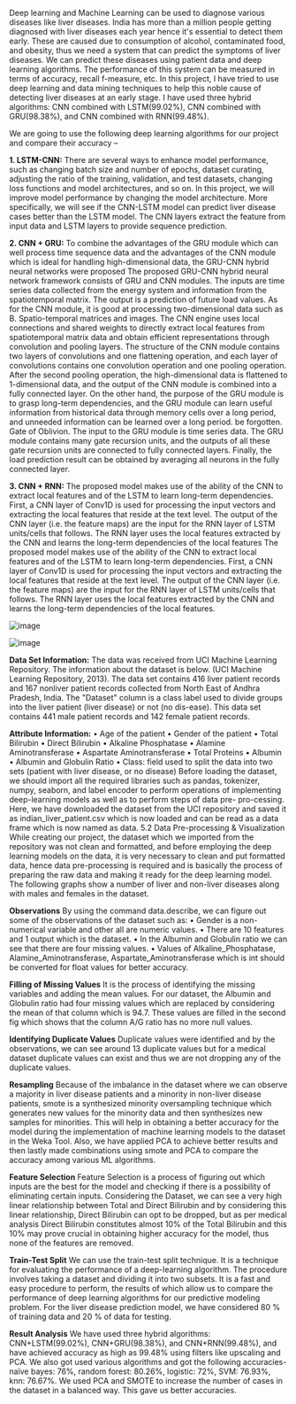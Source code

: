 Deep learning and Machine Learning can be used to diagnose various diseases like liver diseases. India has more than a million people getting diagnosed with liver diseases each year hence it's essential to detect them early. These are caused due to consumption of alcohol, contaminated food, and obesity, thus we need a system that can predict the symptoms of liver diseases. We can predict these diseases using patient data and deep learning algorithms. The performance of this system can be measured in terms of accuracy, recall f-measure, etc. In this project, I have tried to use deep learning and data mining techniques to help this noble cause of detecting liver diseases at an early stage.  I have used three hybrid algorithms: CNN combined with LSTM(99.02%), CNN combined with GRU(98.38%), and CNN combined with RNN(99.48%).

We are going to use the following deep learning algorithms for our project and compare their accuracy – 

**1.	 LSTM-CNN:**
There are several ways to enhance model performance, such as changing batch size and number of epochs, dataset curating, adjusting the ratio of the training, validation, and test datasets, changing loss functions and model architectures, and so on. In this project, we will improve model performance by changing the model architecture. More specifically, we will see if the CNN-LSTM model can predict liver disease cases better than the LSTM model.
The CNN layers extract the feature from input data and LSTM layers to provide sequence prediction.

**2.	CNN + GRU:**
To combine the advantages of the GRU module which can well process time sequence data and the advantages of the CNN module which is ideal for handling high-dimensional data, the GRU-CNN hybrid neural networks were proposed
The proposed GRU-CNN hybrid neural network framework consists of GRU and CNN modules. The inputs are time series data collected from the energy system and information from the spatiotemporal matrix. The output is a prediction of future load values. As for the CNN module, it is good at processing two-dimensional data such as B. Spatio-temporal matrices and images. The CNN engine uses local connections and shared weights to directly extract local features from spatiotemporal matrix data and obtain efficient representations through convolution and pooling layers. The structure of the CNN module contains two layers of convolutions and one flattening operation, and each layer of convolutions contains one convolution operation and one pooling operation. After the second pooling operation, the high-dimensional data is flattened to 1-dimensional data, and the output of the CNN module is combined into a fully connected layer. On the other hand, the purpose of the GRU module is to grasp long-term dependencies, and the GRU module can learn useful information from historical data through memory cells over a long period, and unneeded information can be learned over a long period. be forgotten. Gate of Oblivion. The input to the GRU module is time series data. The GRU module contains many gate recursion units, and the outputs of all these gate recursion units are connected to fully connected layers. Finally, the load prediction result can be obtained by averaging all neurons in the fully connected layer.

**3.	CNN + RNN:**
The proposed model makes use of the ability of the CNN to extract local features and of the LSTM to learn long-term dependencies. First, a CNN layer of Conv1D is used for processing the input vectors and extracting the local features that reside at the text level. The output of the CNN layer (i.e. the feature maps) are the input for the RNN layer of LSTM units/cells that follows. The RNN layer uses the local features extracted by the CNN and learns the long-term dependencies of the local features The proposed model makes use of the ability of the CNN to extract local features and of the LSTM to learn long-term dependencies. First, a CNN layer of Conv1D is used for processing the input vectors and extracting the local features that reside at the text level. The output of the CNN layer (i.e. the feature maps) are the input for the RNN layer of LSTM units/cells that follows. The RNN layer uses the local features extracted by the CNN and learns the long-term dependencies of the local features.

![image](https://github.com/sompuradhruv/liver/assets/78086198/bd3f033c-0e54-42c1-8b38-5e61c59708ae)

![image](https://github.com/sompuradhruv/liver/assets/78086198/daebc555-3f5f-498a-8a20-e1a573c4ab22)

**Data Set Information:**
The data was received from UCI Machine Learning Repository. The information about the dataset is below. (UCI Machine Learning Repository, 2013). The data set contains 416 liver patient records and 167 nonliver patient records collected from North East of Andhra Pradesh, India. The "Dataset" column is a class label used to divide groups into the liver patient (liver disease) or not (no dis-ease). This data set contains 441 male patient records and 142 female patient records.

**Attribute Information:**
•	Age of the patient
•	Gender of the patient
•	Total Bilirubin
•	Direct Bilirubin
•	Alkaline Phosphatase
•	Alamine Aminotransferase
•	Aspartate Aminotransferase
•	Total Proteins
•	Albumin
•	Albumin and Globulin Ratio
•	Class: field used to split the data into two sets (patient with liver disease, or no disease)
Before loading the dataset, we should import all the required libraries such as pandas, tokenizer, numpy, seaborn, and label encoder to perform operations of implementing deep-learning models as well as to perform steps of data pre- pro-cessing. Here, we have downloaded the dataset from the UCI repository and saved it as indian_liver_patient.csv which is now loaded and can be read as a data frame which is now named as data.
5.2	Data Pre-processing & Visualization
While creating our project, the dataset which we imported from the repository was not clean and formatted, and before employing the deep learning models on the data, it is very necessary to clean and put formatted data, hence data pre-processing is required and is basically the process of preparing the raw data and making it ready for the deep learning model. The following graphs show a number of liver and non-liver diseases along with males and females in the dataset.

**Observations**
By using the command data.describe, we can figure out some of the observations of the dataset such as:
•	Gender is a non-numerical variable and other all are numeric values.
•	There are 10 features and 1 output which is the dataset.
•	In the Albumin and Globulin ratio we can see that there are four missing values.
•	Values of Alkaline_Phosphatase, Alamine_Aminotransferase, 
Aspartate_Aminotransferase which is int should be converted for float values for better accuracy.

**Filling of Missing Values**
It is the process of identifying the missing variables and adding the mean values. For our dataset, the Albumin and Globulin ratio had four missing values which are replaced by considering the mean of that column which is 94.7. These values are filled in the second fig which shows that the column A/G ratio has no more null values.

**Identifying Duplicate Values**
Duplicate values were identified and by the observations, we can see around 13 duplicate values but for a medical dataset duplicate values can exist and thus we are not dropping any of the duplicate values.

**Resampling**
Because of the imbalance in the dataset where we can observe a majority in liver disease patients and a minority in non-liver disease patients, smote is a synthesized minority oversampling technique which generates new values for the minority data and then synthesizes new samples for minorities. This will help in obtaining a better accuracy for the model during the implementation of machine learning models to the dataset in the Weka Tool. Also, we have applied PCA to achieve better results and then lastly made combinations using smote and PCA to compare the accuracy among various ML algorithms.

**Feature Selection**
Feature Selection is a process of figuring out which inputs are the best for the model and checking if there is a possibility of eliminating certain inputs. Considering the Dataset, we can see a very high linear relationship between Total and Direct Bilirubin and by considering this linear relationship, Direct Bilirubin can opt to be dropped, but as per medical analysis Direct Bilirubin constitutes almost 10% of the Total Bilirubin and this 10% may prove crucial in obtaining higher accuracy for the model, thus none of the features are removed.

**Train-Test Split**
We can use the train-test split technique. It is a technique for evaluating the performance of a deep-learning algorithm. The procedure involves taking a dataset and dividing it into two subsets. It is a fast and easy procedure to perform, the results of which allow us to compare the performance of deep learning algorithms for our predictive modeling problem. For the liver disease prediction model, we have considered 80 % of training data and 20 % of data for testing. 

**Result Analysis**
We have used three hybrid algorithms: CNN+LSTM(99.02%), CNN+GRU(98.38%), and CNN+RNN(99.48%), and have achieved accuracy as high as 99.48% using filters like upscaling and PCA. We also got used various algorithms and got the following accuracies- naïve bayes: 76%, random forest: 80.26%, logistic: 72%, SVM: 76.93%, knn: 76.67%. We used PCA and SMOTE to increase the number of cases in the dataset in a balanced way. This gave us better accuracies.



